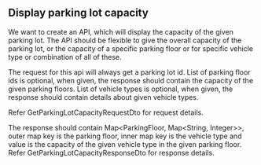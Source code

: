 ## Display parking lot capacity

We want to create an API, which will display the capacity of the given parking lot.
The API should be flexible to give the overall capacity of the parking lot, 
or the capacity of a specific parking floor or for specific vehicle type or combination of
all of these.

The request for this api will always get a parking lot id.
List of parking floor ids is optional, when given, the response should contain 
the capacity of the given parking floors.
List of vehicle types is optional, when given, the response should contain details about 
given vehicle types.

Refer GetParkingLotCapacityRequestDto for request details.

The response should contain Map<ParkingFloor, Map<String, Integer>>, outer map key is the parking floor,
inner map key is the vehicle type and value is the capacity of the given vehicle type in the given parking floor.
Refer GetParkingLotCapacityResponseDto for response details.